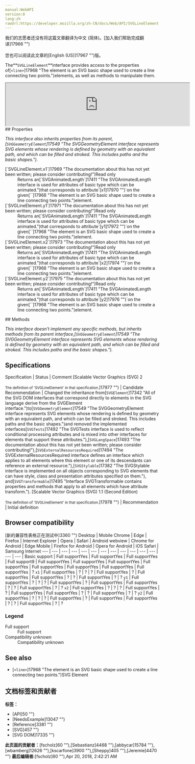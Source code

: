 ```yaml
---
manual:WebAPI
version:0
lang:zh
rawUrl:https://developer.mozilla.org/zh-CN/docs/Web/API/SVGLineElement
---
```




<bdi>我们的志愿者还没有将这篇文章翻译为<bdi>中文 (简体)</bdi>。[加入我们帮助完成翻译]17966 "")<br></br>您也可以阅读此文章的[English (US)]17967 "")版。</bdi>






The**`SVGLineElement`**interface provides access to the properties of[`<line>`]17968 "The <line> element is an SVG basic shape used to create a line connecting two points.")elements, as well as methods to manipulate them.

<iframe src='https://mdn.mozillademos.org/en-US/docs/Web/API/SVGLineElement$samples/inheritance_diagram?revision=1375643' width='600' height='140'></iframe>
## Properties<a name="Properties"></a>


<em>This interface also inherits properties from its parent,</em><em>[`SVGGeometryElement`]17549 "The SVGGeometryElement interface represents SVG elements whose rendering is defined by geometry with an equivalent path, and which can be filled and stroked. This includes paths and the basic shapes.").</em>

<dl><dt>[`SVGLineElement.x1`]17969 "The documentation about this has not yet been written; please consider contributing!")Read only</dt><dd>Returns an[`SVGAnimatedLength`]17411 "The SVGAnimatedLength interface is used for attributes of basic type <length> which can be animated.")that corresponds to attribute`[x1]17970 "")`on the given[`<line>`]17968 "The <line> element is an SVG basic shape used to create a line connecting two points.")element.</dd><dt>[`SVGLineElement.y1`]17971 "The documentation about this has not yet been written; please consider contributing!")Read only</dt><dd>Returns an[`SVGAnimatedLength`]17411 "The SVGAnimatedLength interface is used for attributes of basic type <length> which can be animated.")that corresponds to attribute`[y1]17972 "")`on the given[`<line>`]17968 "The <line> element is an SVG basic shape used to create a line connecting two points.")element.</dd><dt>[`SVGLineElement.x2`]17973 "The documentation about this has not yet been written; please consider contributing!")Read only</dt><dd>Returns an[`SVGAnimatedLength`]17411 "The SVGAnimatedLength interface is used for attributes of basic type <length> which can be animated.")that corresponds to attribute`[x2]17974 "")`on the given[`<line>`]17968 "The <line> element is an SVG basic shape used to create a line connecting two points.")element.</dd><dt>[`SVGLineElement.y2`]17975 "The documentation about this has not yet been written; please consider contributing!")Read only</dt><dd>Returns an[`SVGAnimatedLength`]17411 "The SVGAnimatedLength interface is used for attributes of basic type <length> which can be animated.")that corresponds to attribute`[y2]17976 "")`on the given[`<line>`]17968 "The <line> element is an SVG basic shape used to create a line connecting two points.")element.</dd></dl>
## Methods<a name="Methods"></a>


<em>This interface doesn&#39;t implement any specific methods, but inherits methods from its parent interface,[`SVGGeometryElement`]17549 "The SVGGeometryElement interface represents SVG elements whose rendering is defined by geometry with an equivalent path, and which can be filled and stroked. This includes paths and the basic shapes.").</em>


## Specifications<a name="Specifications"></a>
Specification | Status | Comment 
[Scalable Vector Graphics (SVG) 2<br></br><small>The definition of &#39;SVGLineElement&#39; in that specification.</small>]17977 "") | Candidate Recommendation | Changed the inheritance from[`SVGElement`]17342 "All of the SVG DOM interfaces that correspond directly to elements in the SVG language derive from the SVGElement interface.")to[`SVGGeometryElement`]17549 "The SVGGeometryElement interface represents SVG elements whose rendering is defined by geometry with an equivalent path, and which can be filled and stroked. This includes paths and the basic shapes.")and removed the implemented interfaces[`SVGTests`]17492 "The SVGTests interface is used to reflect conditional processing attributes and is mixed into other interfaces for elements that support these attributes."),[`SVGLangSpace`]17493 "The documentation about this has not yet been written; please consider contributing!"),[`SVGExternalResourcesRequired`]17494 "The SVGExternalResourcesRequired interface defines an interface which applies to all elements where this element or one of its descendants can reference an external resource."),[`SVGStylable`]17382 "The SVGStylable interface is implemented on all objects corresponding to SVG elements that can have style, class and presentation attributes specified on them."), and[`SVGTransformable`]17495 "Interface SVGTransformable contains properties and methods that apply to all elements which have attribute transform."). 
[Scalable Vector Graphics (SVG) 1.1 (Second Edition)<br></br><small>The definition of &#39;SVGLineElement&#39; in that specification.</small>]17978 "") | Recommendation | Initial definition 


## Browser compatibility<a name="Browser_compatibility"></a>
[新的兼容性表格正在测试中<i></i>]3360 "")
<abbr>Desktop<i></i></abbr> | <abbr>Mobile<i></i></abbr> 
<abbr>Chrome<i></i></abbr> | <abbr>Edge<i></i></abbr> | <abbr>Firefox<i></i></abbr> | <abbr>Internet Explorer<i></i></abbr> | <abbr>Opera<i></i></abbr> | <abbr>Safari<i></i></abbr> | <abbr>Android webview<i></i></abbr> | <abbr>Chrome for Android<i></i></abbr> | <abbr>Edge Mobile<i></i></abbr> | <abbr>Firefox for Android<i></i></abbr> | <abbr>Opera for Android<i></i></abbr> | <abbr>iOS Safari<i></i></abbr> | <abbr>Samsung Internet<i></i></abbr> 
 ---  |  ---  |  ---  |  ---  |  ---  |  ---  |  ---  |  ---  |  ---  |  ---  |  ---  |  ---  |  ---  |  ---  | 
Basic support | <abbr>Full support</abbr>Yes | <abbr>Full support</abbr>Yes | <abbr>Full support</abbr>Yes | <abbr>Full support</abbr>9 | <abbr>Full support</abbr>Yes | <abbr>Full support</abbr>Yes | <abbr>Full support</abbr>Yes | <abbr>Full support</abbr>Yes | <abbr>Full support</abbr>Yes | <abbr>Full support</abbr>Yes | <abbr>Full support</abbr>Yes | <abbr>Full support</abbr>Yes | <abbr>?</abbr> 
`x1` | <abbr>Full support</abbr>Yes | <abbr>?</abbr> | <abbr>?</abbr> | <abbr>?</abbr> | <abbr>Full support</abbr>Yes | <abbr>?</abbr> | <abbr>Full support</abbr>Yes | <abbr>Full support</abbr>Yes | <abbr>?</abbr> | <abbr>?</abbr> | <abbr>Full support</abbr>Yes | <abbr>?</abbr> | <abbr>?</abbr> 
`y1` | <abbr>Full support</abbr>Yes | <abbr>?</abbr> | <abbr>?</abbr> | <abbr>?</abbr> | <abbr>Full support</abbr>Yes | <abbr>?</abbr> | <abbr>Full support</abbr>Yes | <abbr>Full support</abbr>Yes | <abbr>?</abbr> | <abbr>?</abbr> | <abbr>Full support</abbr>Yes | <abbr>?</abbr> | <abbr>?</abbr> 
`x2` | <abbr>Full support</abbr>Yes | <abbr>?</abbr> | <abbr>?</abbr> | <abbr>?</abbr> | <abbr>Full support</abbr>Yes | <abbr>?</abbr> | <abbr>Full support</abbr>Yes | <abbr>Full support</abbr>Yes | <abbr>?</abbr> | <abbr>?</abbr> | <abbr>Full support</abbr>Yes | <abbr>?</abbr> | <abbr>?</abbr> 
`y2` | <abbr>Full support</abbr>Yes | <abbr>?</abbr> | <abbr>?</abbr> | <abbr>?</abbr> | <abbr>Full support</abbr>Yes | <abbr>?</abbr> | <abbr>Full support</abbr>Yes | <abbr>Full support</abbr>Yes | <abbr>?</abbr> | <abbr>?</abbr> | <abbr>Full support</abbr>Yes | <abbr>?</abbr> | <abbr>?</abbr> 


### Legend<a name="Legend"></a>
<dl><dt><abbr>Full support</abbr></dt><dd>Full support</dd><dt><abbr>Compatibility unknown</abbr></dt><dd>Compatibility unknown</dd></dl>

## See also<a name="See_also"></a>

* [`<line>`]17968 "The <line> element is an SVG basic shape used to create a line connecting two points.")SVG Element



## 文档标签和贡献者
**标签：**
* [API]50 "")
* [NeedsExample]13047 "")
* [Reference]3381 "")
* [SVG]457 "")
* [SVG DOM]17335 "")

**此页面的贡献者：**[fscholz]60 ""),[Sebastianz]4468 ""),[abbycar]15784 ""),[wbamberg]12626 ""),[kscarfone]3900 ""),[Sheppy]405 ""),[Jeremie]4470 "")
**最后编辑者:**[fscholz]60 ""),<time>Apr 20, 2018, 2:42:21 AM</time>



